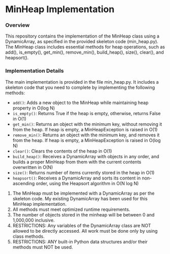 # MinHeap Implementation

### Overview

This repository contains the implementation of the MinHeap class using a DynamicArray, as specified in the provided skeleton code (min_heap.py). The MinHeap class includes essential methods for heap operations, such as add(), is_empty(), get_min(), remove_min(), build_heap(), size(), clear(), and heapsort().


### Implementation Details

The main implementation is provided in the file min_heap.py. It includes a skeleton code that you need to complete by implementing the following methods:

- `add()`: Adds a new object to the MinHeap while maintaining heap property in O(log N)
- `is_empty()`: Returns True if the heap is empty, otherwise, returns False in O(1)
- `get_min()`: Returns an object with the minimum key, without removing it from the heap. If heap is empty, a MinHeapException is raised in O(1)
- `remove_min()`: Returns an object with the minimum key, and removes it from the heap. If heap is empty, a MinHeapException is raised in O(log N)
- `clear()`: Clears the contents of the heap in O(1)
- `build_heap()`: Receives a DynamicArray with objects in any order, and builds a proper MinHeap from them with the current contents overwritten in O(N)
- `size()`: Returns number of items currently stored in the heap in O(1)
- `heapsort()`: Receives a DynamicArray and sorts its content in non-ascending order, using the Heapsort algorithm in O(N log N)

1. The MinHeap must be implemented with a DynamicArray as per the skeleton code. My existing DynamicArray has been used for this MinHeap implementation. 
2. All methods must meet optimized runtime requirements. 
3. The number of objects stored in the minheap will be between 0 and 1,000,000 inclusive.
4. RESTRICTIONS: Any variables of the DynamicArray class are NOT allowed to be directly accessed. All work must be done only by using class methods. 
5. RESTRICTIONS: ANY built-in Python data structures and/or their methods must NOT be used.

